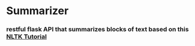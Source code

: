 # Summarizer

### restful flask API that summarizes blocks of text based on this [NLTK Tutorial](https://stackabuse.com/text-summarization-with-nltk-in-python/)
